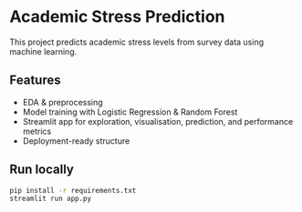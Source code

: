 # Academic Stress Prediction

This project predicts academic stress levels from survey data using machine learning.

## Features
- EDA & preprocessing
- Model training with Logistic Regression & Random Forest
- Streamlit app for exploration, visualisation, prediction, and performance metrics
- Deployment-ready structure

## Run locally
```bash
pip install -r requirements.txt
streamlit run app.py
